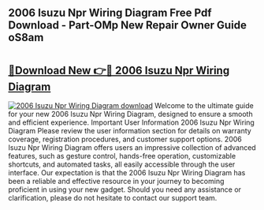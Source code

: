 ## 2006 Isuzu Npr Wiring Diagram Free Pdf Download - Part-OMp New Repair Owner Guide oS8am

# <h2><a href="http://dflgsj4.blite.top/?on=2006+Isuzu+Npr+Wiring+Diagram">🔗Download New 👉🔴 2006 Isuzu Npr Wiring Diagram</a></h2>

[![2006 Isuzu Npr Wiring Diagram download](https://i.imgur.com/lujVjoI.png)](http://dflgsj4.blite.top/?on=2006+Isuzu+Npr+Wiring+Diagram)
Welcome to the ultimate guide for your new 2006 Isuzu Npr Wiring Diagram, designed to ensure a smooth and efficient experience. Important User Information 2006 Isuzu Npr Wiring Diagram Please review the user information section for details on warranty coverage, registration procedures, and customer support options. 2006 Isuzu Npr Wiring Diagram offers users an impressive collection of advanced features, such as gesture control, hands-free operation, customizable shortcuts, and automated tasks, all easily accessible through the user interface. Our expectation is that the 2006 Isuzu Npr Wiring Diagram has been a reliable and effective resource in your journey to becoming proficient in using your new gadget. Should you need any assistance or clarification, please do not hesitate to contact our support team.
